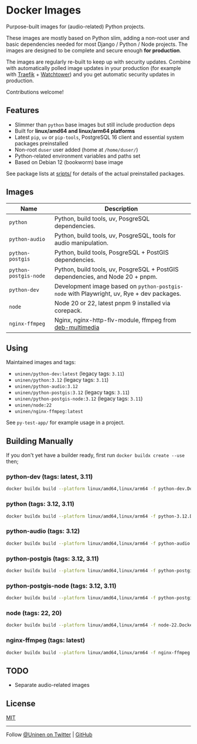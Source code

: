 # Docker Images

Purpose-built images for (audio-related) Python projects.

These images are mostly based on Python slim, adding a non-root user and basic dependencies needed for most Django / Python / Node projects. The images are designed to be complete and secure enough **for production**.

The images are regularly re-built to keep up with security updates. Combine with automatically polled image updates in your production (for example with [Traefik](https://traefik.io/) + [Watchtower](https://containrrr.dev/watchtower/)) and you get automatic security updates in production.

Contributions welcome!

## Features

- Slimmer than `python` base images but still include production deps
- Built for **linux/amd64 and linux/arm64 platforms**
- Latest `pip`, `uv` or `pip-tools`, PostgreSQL 16 client and essential system packages preinstalled
- Non-root `duser` user added (home at `/home/duser/`)
- Python-related environment variables and paths set
- Based on Debian 12 (bookworm) base image

See package lists at [sripts/](scripts/) for details of the actual preinstalled packages.

## Images

| Name                   | Description                                                                                 |
| ---------------------- | ------------------------------------------------------------------------------------------- |
| `python`               | Python, build tools, uv, PosgreSQL dependencies.                                            |
| `python-audio`         | Python, build tools, uv, PosgreSQL, tools for audio manipulation.                           |
| `python-postgis`       | Python, build tools, PosgreSQL + PostGIS dependencies.                                      |
| `python-postgis-node ` | Python, build tools, uv, PosgreSQL + PostGIS dependencies, and Node 20 + pnpm.              |
| `python-dev`           | Development image based on `python-postgis-node` with Playwright, uv, Rye + dev packages.   |
| `node`                 | Node 20 or 22, latest pnpm 9 installed via corepack.                                        |
| `nginx-ffmpeg`         | Nginx, nginx-http-flv-module, ffmpeg from [deb-multimedia](https://www.deb-multimedia.org/) |

## Using

Maintained images and tags:

- `uninen/python-dev:latest` (legacy tags: `3.11`)
- `uninen/python:3.12` (legacy tags: `3.11`)
- `uninen/python-audio:3.12`
- `uninen/python-postgis:3.12` (legacy tags: `3.11`)
- `uninen/python-postgis-node:3.12` (legacy tags: `3.11`)
- `uninen/node:22`
- `uninen/nginx-ffmpeg:latest`

See `py-test-app/` for example usage in a project.

## Building Manually

If you don't yet have a builder ready, first run `docker buildx create --use` then;

### python-dev (tags: latest, 3.11)

```sh
docker buildx build --platform linux/amd64,linux/arm64 -f python-dev.Dockerfile -t uninen/python-dev:latest . --push
```

### python (tags: 3.12, 3.11)

```sh
docker buildx build --platform linux/amd64,linux/arm64 -f python-3.12.Dockerfile -t uninen/python:3.12 . --push
```

### python-audio (tags: 3.12)

```sh
docker buildx build --platform linux/amd64,linux/arm64 -f python-audio.Dockerfile -t uninen/python-audio:3.12 . --push
```

### python-postgis (tags: 3.12, 3.11)

```sh
docker buildx build --platform linux/amd64,linux/arm64 -f python-postgis-3.12.Dockerfile -t uninen/python-postgis:3.12 . --push
```

### python-postgis-node (tags: 3.12, 3.11)

```sh
docker buildx build --platform linux/amd64,linux/arm64 -f python-postgis-node.Dockerfile -t uninen/python-postgis-node:3.12 . --push
```

### node (tags: 22, 20)

```sh
docker buildx build --platform linux/amd64,linux/arm64 -f node-22.Dockerfile -t uninen/node:22 . --push
```

### nginx-ffmpeg (tags: latest)

```sh
docker buildx build --platform linux/amd64,linux/arm64 -f nginx-ffmpeg.Dockerfile -t uninen/node:20 . --push
```

## TODO

- Separate audio-related images

## License

[MIT](./LICENCE)

---

Follow [@Uninen on Twitter](https://twitter.com/uninen) | [GitHub](https://github.com/Uninen)
